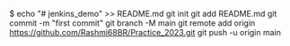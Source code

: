 $ echo "# jenkins_demo" >> README.md
git init
git add README.md
git commit -m "first commit"
git branch -M main
git remote add origin https://github.com/Rashmi68BR/Practice_2023.git
git push -u origin main


